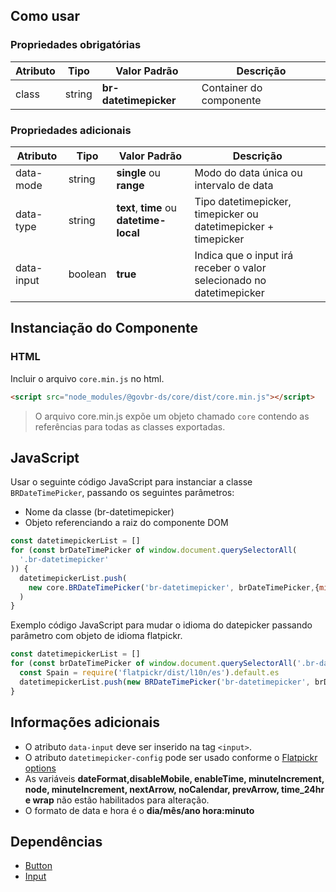 ## Como usar

### Propriedades obrigatórias

| Atributo | Tipo   | Valor Padrão          | Descrição               |
| -------- | ------ | --------------------- | ----------------------- |
| class    | string | **br-datetimepicker** | Container do componente |

### Propriedades adicionais

| Atributo   | Tipo    | Valor Padrão                             | Descrição                                                            |
| ---------- | ------- | ---------------------------------------- | -------------------------------------------------------------------- |
| data-mode  | string  | **single** ou **range**                  | Modo do data única ou intervalo de data                              |
| data-type  | string  | **text**, **time** ou **datetime-local** | Tipo datetimepicker, timepicker ou datetimepicker + timepicker       |
| data-input | boolean | **true**                                 | Indica que o input irá receber o valor selecionado no datetimepicker |

## Instanciação do Componente

### HTML

Incluir o arquivo `core.min.js` no html.

```html
<script src="node_modules/@govbr-ds/core/dist/core.min.js"></script>
```

> O arquivo core.min.js expõe um objeto chamado `core` contendo as referências para todas as classes exportadas.

## JavaScript

Usar o seguinte código JavaScript para instanciar a classe `BRDateTimePicker`, passando os seguintes parâmetros:

- Nome da classe (br-datetimepicker)
- Objeto referenciando a raiz do componente DOM

```javascript
const datetimepickerList = []
for (const brDateTimePicker of window.document.querySelectorAll(
  '.br-datetimepicker'
)) {
  datetimepickerList.push(
    new core.BRDateTimePicker('br-datetimepicker', brDateTimePicker,{minDate: '15/04/2022',maxDate: '20/04/2022'}
  )
}
```

Exemplo código JavaScript para mudar o idioma do datepicker passando parâmetro com objeto de idioma flatpickr.

```javascript
const datetimepickerList = []
for (const brDateTimePicker of window.document.querySelectorAll('.br-datetimepicker')) {
  const Spain = require('flatpickr/dist/l10n/es').default.es
  datetimepickerList.push(new BRDateTimePicker('br-datetimepicker', brDateTimePicker, {}, Spain))
}
```

## Informações adicionais

- O atributo `data-input` deve ser inserido na tag `<input>`.
- O atributo `datetimepicker-config` pode ser usado conforme o [Flatpickr options](https://flatpickr.js.org/options/)
- As variáveis **dateFormat,disableMobile, enableTime, minuteIncrement, node, minuteIncrement, nextArrow, noCalendar, prevArrow, time_24hr e wrap** não estão habilitados para alteração.
- O formato de data e hora é o **dia/mês/ano hora:minuto**

## Dependências

- [Button](/ds/components/button)
- [Input](/ds/components/input)
